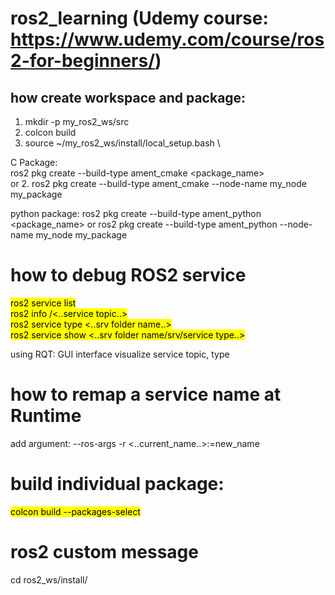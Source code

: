 # ros2_learning (Udemy course: https://www.udemy.com/course/ros2-for-beginners/)
## how create workspace and package: 
1. mkdir -p my_ros2_ws/src
2. colcon build
3. source ~/my_ros2_ws/install/local_setup.bash \

C Package:\
ros2 pkg create --build-type ament_cmake <package_name> \
or 
2. ros2 pkg create --build-type ament_cmake --node-name my_node my_package

python package: 
ros2 pkg create --build-type ament_python <package_name>
or 
ros2 pkg create --build-type ament_python --node-name my_node my_package

# how to debug ROS2 service
<mark >ros2 service list </mark> \
<mark >ros2 info /<..service topic..> </mark> \
<mark >ros2 service type <..srv folder name..> </mark> \
<mark >ros2 service show <..srv folder name/srv/service type..> </mark> 

using RQT: GUI interface visualize service topic, type 

# how to remap a service name at Runtime
add argument: --ros-args -r <..current_name..>:=new_name


# build individual package: 
<mark > colcon build --packages-select <package name></mark> 

# ros2 custom message
cd ros2_ws/install/<custom message>